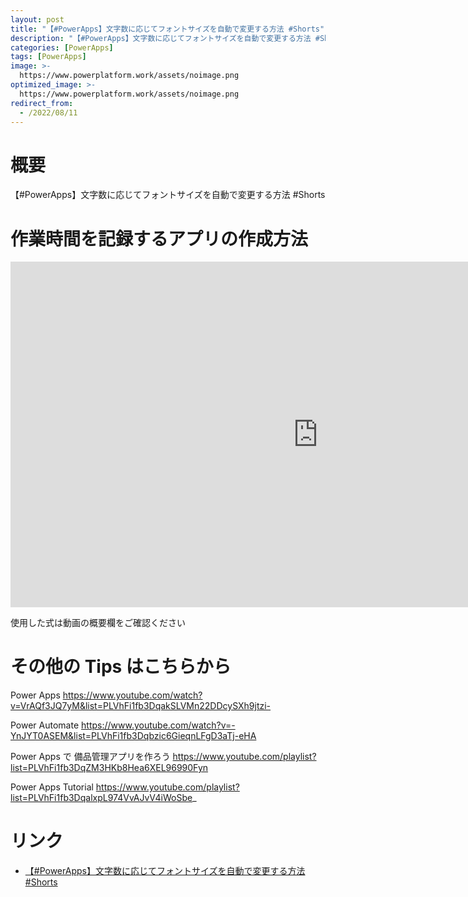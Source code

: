 ```yaml
---
layout: post
title: "【#PowerApps】文字数に応じてフォントサイズを自動で変更する方法 #Shorts"
description: "【#PowerApps】文字数に応じてフォントサイズを自動で変更する方法 #Shortsを動画で分かりやすく解説"
categories: [PowerApps]
tags: [PowerApps]
image: >-
  https://www.powerplatform.work/assets/noimage.png
optimized_image: >-
  https://www.powerplatform.work/assets/noimage.png
redirect_from:
  - /2022/08/11
---
```



#  概要

【#PowerApps】文字数に応じてフォントサイズを自動で変更する方法 #Shorts


# 作業時間を記録するアプリの作成方法

<iframe width="983" height="553" src="https://www.youtube.com/embed/NvmyqJn8IMI" title="YouTube video player" frameborder="0" allow="accelerometer; autoplay; clipboard-write; encrypted-media; gyroscope; picture-in-picture" allowfullscreen></iframe>


使用した式は動画の概要欄をご確認ください


# その他の Tips はこちらから

Power Apps
https://www.youtube.com/watch?v=VrAQf3JQ7yM&list=PLVhFi1fb3DqakSLVMn22DDcySXh9jtzi- 

Power Automate
https://www.youtube.com/watch?v=-YnJYT0ASEM&list=PLVhFi1fb3Dqbzic6GieqnLFgD3aTj-eHA

Power Apps で 備品管理アプリを作ろう
https://www.youtube.com/playlist?list=PLVhFi1fb3DqZM3HKb8Hea6XEL96990Fyn

Power Apps Tutorial
https://www.youtube.com/playlist?list=PLVhFi1fb3DqalxpL974VvAJvV4iWoSbe_

# リンク


- [【#PowerApps】文字数に応じてフォントサイズを自動で変更する方法 #Shorts](https://www.youtube.com/watch?v=NvmyqJn8IMI)

